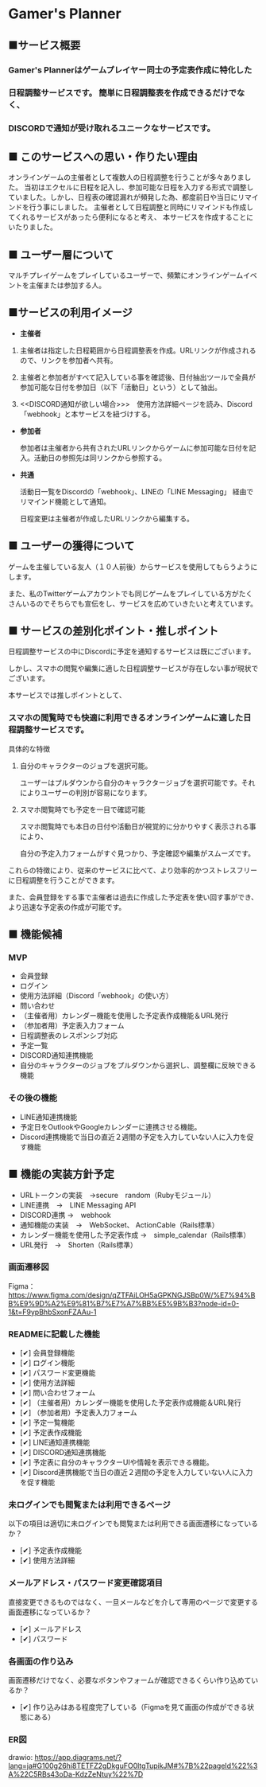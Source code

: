 # Gamer's Planner
## ■サービス概要
### Gamer's Plannerはゲームプレイヤー同士の予定表作成に特化した

### 日程調整サービスです。 簡単に日程調整表を作成できるだけでなく、

### **DISCORDで通知が受け取れるユニークなサービスです**。

## ■ このサービスへの思い・作りたい理由
オンラインゲームの主催者として複数人の日程調整を行うことが多々ありました。
当初はエクセルに日程を記入し、参加可能な日程を入力する形式で調整していました。しかし、日程表の確認漏れが頻発した為、都度前日や当日にリマインドを行う事にしました。
主催者として日程調整と同時にリマインドも作成してくれるサービスがあったら便利になると考え、
本サービスを作成することにいたりました。

## ■ ユーザー層について
マルチプレイゲームをプレイしているユーザーで、頻繁にオンラインゲームイベントを主催または参加する人。

## ■サービスの利用イメージ
- **主催者**
 1. 主催者は指定した日程範囲から日程調整表を作成。URLリンクが作成されるので、リンクを参加者へ共有。

 2. 主催者と参加者がすべて記入している事を確認後、日付抽出ツールで全員が参加可能な日付を参加日（以下「活動日」という）として抽出。

 3. <<DISCORD通知が欲しい場合>>>　使用方法詳細ページを読み、Discord「webhook」と本サービスを紐づけする。
  
- **参加者**

   参加者は主催者から共有されたURLリンクからゲームに参加可能な日付を記入。活動日の参照先は同リンクから参照する。
 
- **共通**

  活動日一覧をDiscordの「webhook」、LINEの「LINE Messaging」 経由でリマインド機能として通知。 

  日程変更は主催者が作成したURLリンクから編集する。

## ■ ユーザーの獲得について
ゲームを主催している友人（１０人前後）からサービスを使用してもらうようにします。

また、私のTwitterゲームアカウントでも同じゲームをプレイしている方がたくさんいるのでそちらでも宣伝をし、サービスを広めていきたいと考えています。

## ■ サービスの差別化ポイント・推しポイント
日程調整サービスの中にDiscordに予定を通知するサービスは既にございます。

しかし、スマホの閲覧や編集に適した日程調整サービスが存在しない事が現状でございます。

本サービスでは推しポイントとして、

### スマホの閲覧時でも快適に利用できるオンラインゲームに適した日程調整サービスです。

具体的な特徴

1. 自分のキャラクターのジョブを選択可能。
　
  
    ユーザーはプルダウンから自分のキャラクタージョブを選択可能です。それによりユーザーの判別が容易になります。
    

2. スマホ閲覧時でも予定を一目で確認可能

    スマホ閲覧時でも本日の日付や活動日が視覚的に分かりやすく表示される事により、
    
    自分の予定入力フォームがすぐ見つかり、予定確認や編集がスムーズです。

これらの特徴により、従来のサービスに比べて、より効率的かつストレスフリーに日程調整を行うことができます。

 また、会員登録をする事で主催者は過去に作成した予定表を使い回す事ができ、より迅速な予定表の作成が可能です。

## ■ 機能候補
### MVP
- 会員登録
- ログイン
- 使用方法詳細（Discord「webhook」の使い方）
- 問い合わせ
- （主催者用）カレンダー機能を使用した予定表作成機能＆URL発行
- （参加者用）予定表入力フォーム
- 日程調整表のレスポンシブ対応
- 予定一覧
- DISCORD通知連携機能
- 自分のキャラクターのジョブをプルダウンから選択し、調整欄に反映できる機能

### その後の機能
- LINE通知連携機能
- 予定日をOutlookやGoogleカレンダーに連携させる機能。
- Discord連携機能で当日の直近２週間の予定を入力していない人に入力を促す機能

## ■ 機能の実装方針予定
-  URLトークンの実装　→secure　random（Rubyモジュール）
-  LINE連携　→　LINE Messaging API
-  DISCORD連携 →　webhook
-  通知機能の実装　→　WebSocket、 ActionCable（Rails標準）
- カレンダー機能を使用した予定表作成 →　simple_calendar（Rails標準）
- URL発行　→　Shorten（Rails標準）

### 画面遷移図
Figma：https://www.figma.com/design/qZTFAiLOH5aGPKNGJSBp0W/%E7%94%BB%E9%9D%A2%E9%81%B7%E7%A7%BB%E5%9B%B3?node-id=0-1&t=F9ypBhbSxonFZAAu-1

### READMEに記載した機能
- [✔] 会員登録機能
- [✔] ログイン機能
- [✔] パスワード変更機能
- [✔] 使用方法詳細
- [✔] 問い合わせフォーム
- [✔] （主催者用）カレンダー機能を使用した予定表作成機能＆URL発行
- [✔] （参加者用）予定表入力フォーム
- [✔] 予定一覧機能
- [✔] 予定表作成機能
- [✔] LINE通知連携機能
- [✔] DISCORD通知連携機能
- [✔] 予定表に自分のキャラクターUIや情報を表示できる機能。
- [✔] Discord連携機能で当日の直近２週間の予定を入力していない人に入力を促す機能

### 未ログインでも閲覧または利用できるページ
以下の項目は適切に未ログインでも閲覧または利用できる画面遷移になっているか？
- [✔] 予定表作成機能
- [✔] 使用方法詳細

### メールアドレス・パスワード変更確認項目
直接変更できるものではなく、一旦メールなどを介して専用のページで変更する画面遷移になっているか？
- [✔] メールアドレス
- [✔] パスワード

### 各画面の作り込み
画面遷移だけでなく、必要なボタンやフォームが確認できるくらい作り込めているか？
- [✔] 作り込みはある程度完了している（Figmaを見て画面の作成ができる状態にある）

### ER図
drawio: https://app.diagrams.net/?lang=ja#G100g26hi8TETFZ2gDkguFO0ltgTupikJM#%7B%22pageId%22%3A%22C5RBs43oDa-KdzZeNtuy%22%7D